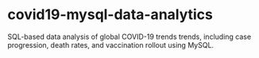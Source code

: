 # covid19-mysql-data-analytics
SQL-based data analysis of global COVID-19 trends trends, including case progression, death rates, and vaccination rollout using MySQL.
